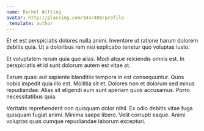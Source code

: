 ```yaml
---
name: Rachel Witting
avatar: http://placeimg.com/344/480/profile
_template: author
---
```

Et et est perspiciatis dolores nulla animi. Inventore ut ratione harum dolorem debitis quia. Ut a doloribus rem nisi explicabo tenetur quo voluptas iusto.
  
Et voluptatem rerum quia quo alias. Modi atque reiciendis omnis est. In perspiciatis et id sunt dolorum autem est vitae at.
  
Earum quasi aut sapiente blanditiis tempora in est consequuntur. Quos nobis impedit quia illo est. Mollitia sit et. Dolores non et dolorum sed minus repudiandae. Alias sit eligendi eum sunt aperiam quos accusamus. Porro necessitatibus quia.
  
Veritatis reprehenderit non quisquam dolor nihil. Ex odio debitis vitae fuga quisquam fugiat animi. Minima saepe libero. Velit corrupti eaque. Animi voluptas quas cumque repudiandae laborum excepturi.
